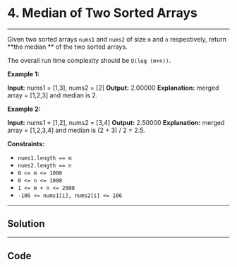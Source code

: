 # 4. Median of Two Sorted Arrays

---

Given two sorted arrays `nums1` and `nums2` of size `m` and `n` respectively, return **the median ** of the two sorted arrays.

The overall run time complexity should be `O(log (m+n))`.

 

**Example 1:**


**Input:** nums1 = [1,3], nums2 = [2]
**Output:** 2.00000
**Explanation:** merged array = [1,2,3] and median is 2.


**Example 2:**


**Input:** nums1 = [1,2], nums2 = [3,4]
**Output:** 2.50000
**Explanation:** merged array = [1,2,3,4] and median is (2 + 3) / 2 = 2.5.


 

**Constraints:**

  * `nums1.length == m`
  * `nums2.length == n`
  * `0 <= m <= 1000`
  * `0 <= n <= 1000`
  * `1 <= m + n <= 2000`
  * `-106 <= nums1[i], nums2[i] <= 106`

---

## Solution



---

## Code
```python


```
